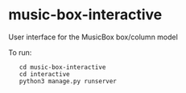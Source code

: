 # music-box-interactive
User interface for the MusicBox box/column model

To run:

       cd music-box-interactive
       cd interactive
       python3 manage.py runserver

